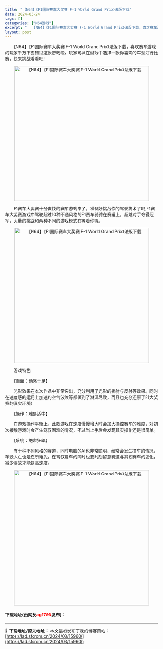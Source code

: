 ```yaml
---
title: "【N64】《F1国际赛车大奖赛 F-1 World Grand Prix》法版下载"
date: 2024-03-24
tags: []
categories: ["N64游戏"]
excerpt: "　　【N64】《F1国际赛车大奖赛 F-1 World Grand Prix》法版下载，喜欢赛车游戏的玩家千万不要错过这款游戏啦，玩家可以在游戏中选择一款你喜欢的车型进行比赛，快来挑战看看吧! 　　F1赛车大奖赛十分爽快的赛车游戏来了，准备好挑战你的驾驶技术了吗,F1赛车大奖赛游戏中驾驶超过10种不&hellip;"
layout: post
---
```


 <p>　　【N64】《F1国际赛车大奖赛 F-1 World Grand Prix》法版下载，喜欢赛车游戏的玩家千万不要错过这款游戏啦，玩家可以在游戏中选择一款你喜欢的车型进行比赛，快来挑战看看吧!</p> <p align="center"><img align="" border="0" src="https://lad.sfcrom.cn/wp-content/uploads/2024/03/20240324_66003b71448dd.png" width="445" alt="【N64】《F1国际赛车大奖赛 F-1 World Grand Prix》法版下载" /></p> <p>　　F1赛车大奖赛十分爽快的赛车游戏来了，准备好挑战你的驾驶技术了吗,F1赛车大奖赛游戏中驾驶超过10种不通风格的F1赛车驰骋在赛道上，超越对手夺得冠军，大量的挑战和两种不同的游戏模式在等着你喔。</p> <p align="center"><img align="" border="0" src="https://lad.sfcrom.cn/wp-content/uploads/2024/03/20240324_66003b724a0b6.png" width="445" alt="【N64】《F1国际赛车大奖赛 F-1 World Grand Prix》法版下载" /></p> <p>　　游戏特色</p> <p>　　【画面：动感十足】</p> <p>　　光影效果在本次作品中非常突出，充分利用了光影的折射与反射等效果。同时在速度感的运用上加速的空气波纹等都做到了淋漓尽致，而且也充分还原了F1大奖赛的真实环境!</p> <p>　　【操作：难易适中】</p> <p>　　在游戏操作平衡上，此款游戏在速度慢慢增大时会加大操控赛车的难度，对初次接触游戏时会产生驾驭困难的情况，不过当上手后会发现其实操作还是很简单。</p> <p>　　【系统：绝命狂飙】</p> <p>　　有十种不同风格的赛道，同时电脑的AI也非常聪明，经常会发生撞车的情况，车毁人亡也是在所难免。在驾驭爱车的同时也要时刻留意赛道与其它赛车的变化，减少事故才能提高速度。</p> <p align="center"><img align="" border="0" src="https://lad.sfcrom.cn/wp-content/uploads/2024/03/20240324_66003b73539f0.png" width="446" alt="【N64】《F1国际赛车大奖赛 F-1 World Grand Prix》法版下载" /></p> <p><h4>下载地址(由网友<font color="red">ag1793</font>发布)：</h4></p> 

---
📖 **下载地址/原文地址：** 本文最初发布于我的博客网站：[https://lad.sfcrom.cn/2024/03/15960/](https://lad.sfcrom.cn/2024/03/15960/)
